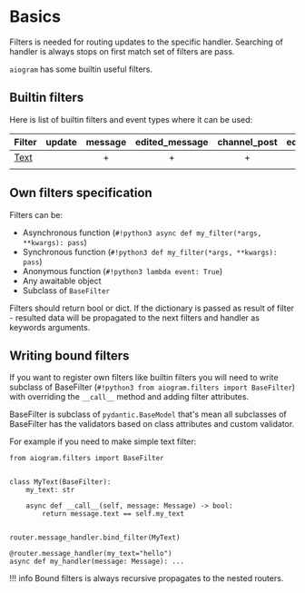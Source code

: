 # Basics

Filters is needed for routing updates to the specific handler.
Searching of handler is always stops on first match set of filters are pass. 

`aiogram` has some builtin useful filters.

## Builtin filters

Here is list of builtin filters and event types where it can be used:

| Filter                      | update | message | edited_message | channel_post | edited_channel_post | inline_query | chosen_inline_result | callback_query | shipping_query | pre_checkout_query | poll |
| --------------------------- |:------:|:-------:|:--------------:|:------------:|:-------------------:|:------------:|:--------------------:|:--------------:|:--------------:|:------------------:|:----:|
| [Text](text.md)             |        | +       | +              | +            | +                   | +            |                      | +              |                |                    | +    |
|                             |        |         |                |              |                     |              |                      |                |                |                    |      |


## Own filters specification

Filters can be:

- Asynchronous function (`#!python3 async def my_filter(*args, **kwargs): pass`)
- Synchronous function (`#!python3 def my_filter(*args, **kwargs): pass`)
- Anonymous function (`#!python3 lambda event: True`)
- Any awaitable object
- Subclass of `BaseFilter`

Filters should return bool or dict. 
If the dictionary is passed as result of filter - resulted data will be propagated to the next 
filters and handler as keywords arguments.

## Writing bound filters

If you want to register own filters like builtin filters you will need to write subclass 
of BaseFilter (`#!python3 from aiogram.filters import BaseFilter`) with overriding the `__call__` 
method and adding filter attributes.

BaseFilter is subclass of `pydantic.BaseModel` that's mean all subclasses of BaseFilter has 
the validators based on class attributes and custom validator.

For example if you need to make simple text filter:

```python3
from aiogram.filters import BaseFilter


class MyText(BaseFilter):
    my_text: str

    async def __call__(self, message: Message) -> bool:
        return message.text == self.my_text


router.message_handler.bind_filter(MyText)

@router.message_handler(my_text="hello")
async def my_handler(message: Message): ...
``` 

!!! info
    Bound filters is always recursive propagates to the nested routers.
